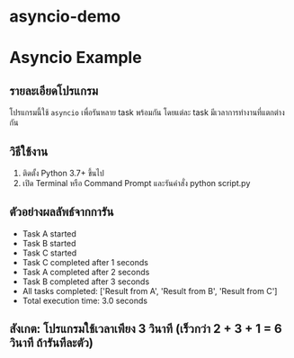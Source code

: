 # asyncio-demo
# Asyncio Example

## รายละเอียดโปรแกรม
โปรแกรมนี้ใช้ `asyncio` เพื่อรันหลาย task พร้อมกัน โดยแต่ละ task มีเวลาการทำงานที่แตกต่างกัน

## วิธีใช้งาน
1. ติดตั้ง Python 3.7+ ขึ้นไป
2. เปิด Terminal หรือ Command Prompt และรันคำสั่ง
   python script.py



## ตัวอย่างผลลัพธ์จากการัน
- Task A started
- Task B started
- Task C started
- Task C completed after 1 seconds
- Task A completed after 2 seconds
- Task B completed after 3 seconds
- All tasks completed: ['Result from A', 'Result from B', 'Result from C']
- Total execution time: 3.0 seconds
## สังเกต: โปรแกรมใช้เวลาเพียง 3 วินาที (เร็วกว่า 2 + 3 + 1 = 6 วินาที ถ้ารันทีละตัว)